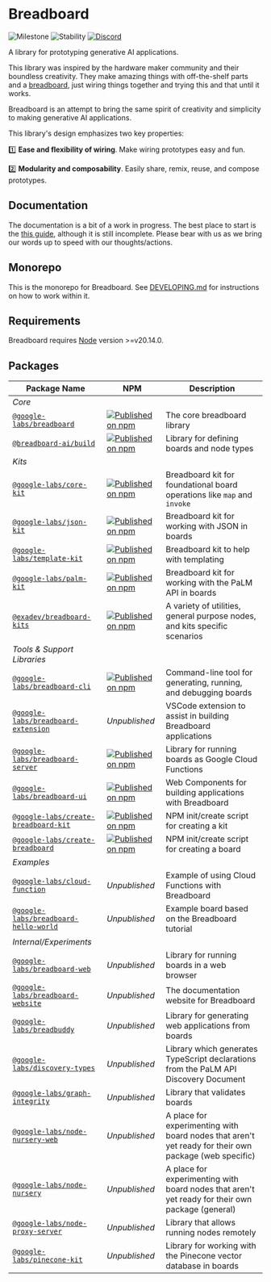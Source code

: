# Breadboard

![Milestone](https://img.shields.io/badge/milestone-M4-red) ![Stability](https://img.shields.io/badge/stability-wip-green) [![Discord](https://img.shields.io/discord/1138546999872999556?logo=discord)](https://discord.gg/breadboard)

A library for prototyping generative AI applications.

This library was inspired by the hardware maker community and their boundless creativity. They make amazing things with off-the-shelf parts and a [breadboard](https://learn.sparkfun.com/tutorials/how-to-use-a-breadboard/all), just wiring things together and trying this and that until it works.

Breadboard is an attempt to bring the same spirit of creativity and simplicity to making generative AI applications.

This library's design emphasizes two key properties:

:one: **Ease and flexibility of wiring**. Make wiring prototypes easy and fun.

:two: **Modularity and composability**. Easily share, remix, reuse, and compose prototypes.

## Documentation

The documentation is a bit of a work in progress. The best place to start is the [this guide](https://breadboard-ai.github.io/breadboard/docs/happy-path/), although it is still incomplete. Please bear with us as we bring our words up to speed with our thoughts/actions.

## Monorepo

This is the monorepo for Breadboard. See [DEVELOPING.md](./DEVELOPING.md) for instructions on how to work within it.

## Requirements

Breadboard requires [Node](https://nodejs.org/) version >=v20.14.0.

## Packages

| Package Name                                                              | NPM                                                                                                                                                                   | Description                                                                                           |
| ------------------------------------------------------------------------- | --------------------------------------------------------------------------------------------------------------------------------------------------------------------- | ----------------------------------------------------------------------------------------------------- |
| _Core_                                                                    |                                                                                                                                                                       |                                                                                                       |
| [`@google-labs/breadboard`](./packages/breadboard)                        | [![Published on npm](https://img.shields.io/npm/v/@google-labs/breadboard.svg?logo=npm)](https://www.npmjs.com/package/@google-labs/breadboard)                       | The core breadboard library                                                                           |
| [`@breadboard-ai/build`](./packages/build)                                | [![Published on npm](https://img.shields.io/npm/v/@breadboard-ai/build.svg?logo=npm)](https://www.npmjs.com/package/@breadboard-ai/build)                             | Library for defining boards and node types                                                            |
| _Kits_                                                                    |                                                                                                                                                                       |                                                                                                       |
| [`@google-labs/core-kit`](./packages/core-kit)                            | [![Published on npm](https://img.shields.io/npm/v/@google-labs/core-kit.svg?logo=npm)](https://www.npmjs.com/package/@google-labs/core-kit)                           | Breadboard kit for foundational board operations like `map` and `invoke`                              |
| [`@google-labs/json-kit`](./packages/json-kit)                            | [![Published on npm](https://img.shields.io/npm/v/@google-labs/json-kit.svg?logo=npm)](https://www.npmjs.com/package/@google-labs/json-kit)                           | Breadboard kit for working with JSON in boards                                                        |
| [`@google-labs/template-kit`](./packages/template-kit)                    | [![Published on npm](https://img.shields.io/npm/v/@google-labs/template-kit.svg?logo=npm)](https://www.npmjs.com/package/@google-labs/template-kit)                   | Breadboard kit to help with templating                                                                |
| [`@google-labs/palm-kit`](./packages/palm-kit)                            | [![Published on npm](https://img.shields.io/npm/v/@google-labs/palm-kit.svg?logo=npm)](https://www.npmjs.com/package/@google-labs/palm-kit)                           | Breadboard kit for working with the PaLM API in boards                                                |
| [`@exadev/breadboard-kits`](https://github.com/ExaDev-io/breadboard-kits) | [![Published on npm](https://img.shields.io/npm/v/@exadev/breadboard-kits?logo=npm)](https://www.npmjs.com/package/@exadev/breadboard-kits)                           | A variety of utilities, general purpose nodes, and kits specific scenarios                            |
| _Tools & Support Libraries_                                               |                                                                                                                                                                       |                                                                                                       |
| [`@google-labs/breadboard-cli`](./packages/breadboard-cli)                | [![Published on npm](https://img.shields.io/npm/v/@google-labs/breadboard-cli.svg?logo=npm)](https://www.npmjs.com/package/@google-labs/breadboard-cli)               | Command-line tool for generating, running, and debugging boards                                       |
| [`@google-labs/breadboard-extension`](./packages/breadboard-extension)    | _Unpublished_                                                                                                                                                         | VSCode extension to assist in building Breadboard applications                                        |
| [`@google-labs/breadboard-server`](./packages/breadboard-server)          | [![Published on npm](https://img.shields.io/npm/v/@google-labs/breadboard-server.svg?logo=npm)](https://www.npmjs.com/package/@google-labs/breadboard-server)         | Library for running boards as Google Cloud Functions                                                  |
| [`@google-labs/breadboard-ui`](./packages/breadboard-ui)                  | [![Published on npm](https://img.shields.io/npm/v/@google-labs/breadboard-ui.svg?logo=npm)](https://www.npmjs.com/package/@google-labs/breadboard-ui)                 | Web Components for building applications with Breadboard                                              |
| [`@google-labs/create-breadboard-kit`](./packages/create-breadboard-kit)  | [![Published on npm](https://img.shields.io/npm/v/@google-labs/create-breadboard-kit.svg?logo=npm)](https://www.npmjs.com/package/@google-labs/create-breadboard-kit) | NPM init/create script for creating a kit                                                             |
| [`@google-labs/create-breadboard`](./packages/create-breadboard)          | [![Published on npm](https://img.shields.io/npm/v/@google-labs/create-breadboard.svg?logo=npm)](https://www.npmjs.com/package/@google-labs/create-breadboard)         | NPM init/create script for creating a board                                                           |
| _Examples_                                                                |                                                                                                                                                                       |                                                                                                       |
| [`@google-labs/cloud-function`](./packages/cloud-function)                | _Unpublished_                                                                                                                                                         | Example of using Cloud Functions with Breadboard                                                      |
| [`@google-labs/breadboard-hello-world`](./packages/hello-world)           | _Unpublished_                                                                                                                                                         | Example board based on the Breadboard tutorial                                                        |
| _Internal/Experiments_                                                    |                                                                                                                                                                       |                                                                                                       |
| [`@google-labs/breadboard-web`](./packages/breadboard-web)                | _Unpublished_                                                                                                                                                         | Library for running boards in a web browser                                                           |
| [`@google-labs/breadboard-website`](./packages/website)                   | _Unpublished_                                                                                                                                                         | The documentation website for Breadboard                                                              |
| [`@google-labs/breadbuddy`](./packages/breadbuddy)                        | _Unpublished_                                                                                                                                                         | Library for generating web applications from boards                                                   |
| [`@google-labs/discovery-types`](./packages/discovery-types)              | _Unpublished_                                                                                                                                                         | Library which generates TypeScript declarations from the PaLM API Discovery Document                  |
| [`@google-labs/graph-integrity`](./packages/graph-integrity)              | _Unpublished_                                                                                                                                                         | Library that validates boards                                                                         |
| [`@google-labs/node-nursery-web`](./packages/node-nursery-web)            | _Unpublished_                                                                                                                                                         | A place for experimenting with board nodes that aren't yet ready for their own package (web specific) |
| [`@google-labs/node-nursery`](./packages/node-nursery)                    | _Unpublished_                                                                                                                                                         | A place for experimenting with board nodes that aren't yet ready for their own package (general)      |
| [`@google-labs/node-proxy-server`](./packages/node-proxy-server)          | _Unpublished_                                                                                                                                                         | Library that allows running nodes remotely                                                            |
| [`@google-labs/pinecone-kit`](./packages/pinecone-kit)                    | _Unpublished_                                                                                                                                                         | Library for working with the Pinecone vector database in boards                                       |
